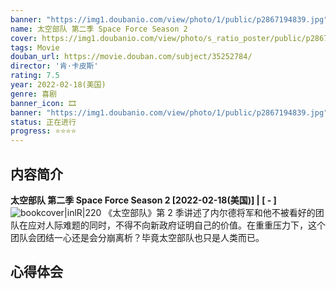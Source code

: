 ```yaml
---
banner: "https://img1.doubanio.com/view/photo/1/public/p2867194839.jpg"
name: 太空部队 第二季 Space Force Season 2
cover: https://img1.doubanio.com/view/photo/s_ratio_poster/public/p2867194839.jpg
tags: Movie
douban_url: https://movie.douban.com/subject/35252784/
director: '肯·卡皮斯'
rating: 7.5
year: 2022-02-18(美国)
genre: 喜剧
banner_icon: 🎞 
banner: "https://img1.doubanio.com/view/photo/1/public/p2867194839.jpg"
status: 正在进行
progress: ⭐⭐⭐⭐
---
```


## 内容简介
**太空部队 第二季 Space Force Season 2 [2022-02-18(美国)] | [ - ]** ![bookcover|inlR|220](https://img1.doubanio.com/view/photo/s_ratio_poster/public/p2867194839.jpg)
《太空部队》第 2 季讲述了内尔德将军和他不被看好的团队在应对人际难题的同时，不得不向新政府证明自己的价值。在重重压力下，这个团队会团结一心还是会分崩离析？毕竟太空部队也只是人类而已。









## 心得体会


